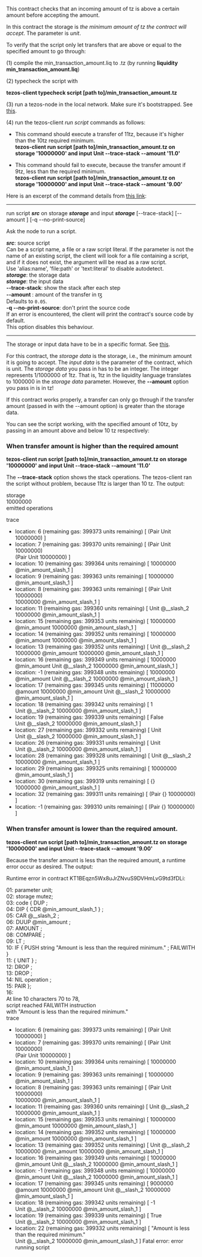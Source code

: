 This contract checks that an incoming amount of tz is above a certain amount before accepting the amount.  

In this contract the storage is *the minimum amount of tz the contract will accept*.  The parameter is *unit*.

To verify that the script only let transfers that are above or equal to the specified amount to go through:

(1) compile the min_transaction_amount.liq to .tz (by running **liquidity min_transaction_amount.liq**)

(2) typecheck the script with 

**tezos-client typecheck script [path to]/min_transaction_amount.tz**

(3) run a tezos-node in the local network.  Make sure it's bootstrapped.  See [this](http://tezos.gitlab.io/mainnet/introduction/howtouse.html#rpc-interface).

(4) run the tezos-client *run script* commands as follows:

- This command should execute a transfer of 11tz, because it's higher than the 10tz required minimum.  
**tezos-client run script [path to]/min_transaction_amount.tz on storage '10000000' and input Unit --trace-stack --amount '11.0'**

- This command should fail to execute, because the transfer amount if 9tz, less than the required minimum.  
**tezos-client run script [path to]/min_transaction_amount.tz on storage '10000000' and input Unit --trace-stack --amount '9.00'**

Here is an excerpt of the command details from [this link](https://tezos.gitlab.io/alphanet/api/cli-commands.html#client-manual):

-----------------------------------------------------

run script ***src*** on storage ***storage*** and input ***storage*** [--trace-stack] [--amount <amount>] [-q --no-print-source]  

Ask the node to run a script.  

***src***: source script  
  Can be a script name, a file or a raw script literal. If the parameter is
  not the name of an existing script, the client will look for a file
  containing a script, and if it does not exist, the argument will be read as
  a raw script.  
  Use 'alias:name', 'file:path' or 'text:literal' to disable autodetect.  
***storage***: the storage data  
***storage***: the input data  
**--trace-stack**: show the stack after each step  
**--amount <amount>**: amount of the transfer in ꜩ  
  Defaults to `0.05`.  
**-q --no-print-source**: don't print the source code  
  If an error is encountered, the client will print the contract's source
  code by default.  
  This option disables this behaviour.  

-------------------------------------------------------

The storage or input data have to be in a specific format.  See [this](https://github.com/cryptiumlabs/smarter-contracts/blob/master/liquidity/examples/tezos-clients-data-format.md).

For this contract, the *storage data* is the storage, i.e., the minimum amount it is going to accept.  The *input data* is the parameter of the contract, which is unit.  The *storage data* you pass in has to be an integer.  The integer represents 1/1000000 of 1tz.  That is, 1tz in the liquidity language translates to 1000000 in the *storage data* parameter.  However, the **--amount** option you pass in is in tz!    

If this contract works properly, a transfer can only go through if the transfer amount (passed in with the --amount option) is greater than the storage data.

You can see the script working, with the specified amount of 10tz, by passing in an amount above and below 10 tz respectively:

### When transfer amount is higher than the required amount

**tezos-client run script [path to]/min_transaction_amount.tz on storage '10000000' and input Unit --trace-stack --amount '11.0'**  

The **--trace-stack** option shows the stack operations.  The tezos-client ran the script without problem, because 11tz is larger than 10 tz.  The output:

storage  
  10000000  
emitted operations      
  
trace  
  - location: 6 (remaining gas: 399373 units remaining)
    [ (Pair Unit 10000000)       ]
  - location: 7 (remaining gas: 399370 units remaining)
    [ (Pair Unit 10000000)  
      (Pair Unit 10000000)       ]
  - location: 10 (remaining gas: 399364 units remaining)
    [ 10000000          @min_amount_slash_1 ]
  - location: 9 (remaining gas: 399363 units remaining)
    [ 10000000          @min_amount_slash_1 ]
  - location: 8 (remaining gas: 399363 units remaining)
    [ (Pair Unit 10000000)  
      10000000          @min_amount_slash_1 ]
  - location: 11 (remaining gas: 399360 units remaining)
    [ Unit      @__slash_2
      10000000          @min_amount_slash_1 ]
  - location: 15 (remaining gas: 399353 units remaining)
    [ 10000000          @min_amount
      10000000          @min_amount_slash_1 ]
  - location: 14 (remaining gas: 399352 units remaining)
    [ 10000000          @min_amount
      10000000          @min_amount_slash_1 ]
  - location: 13 (remaining gas: 399352 units remaining)
    [ Unit      @__slash_2
      10000000          @min_amount
      10000000          @min_amount_slash_1 ]
  - location: 16 (remaining gas: 399349 units remaining)
    [ 10000000          @min_amount
      Unit      @__slash_2
      10000000          @min_amount_slash_1 ]
  - location: -1 (remaining gas: 399348 units remaining)
    [ 10000000          @min_amount
      Unit      @__slash_2
      10000000          @min_amount_slash_1 ]
  - location: 17 (remaining gas: 399345 units remaining)
    [ 11000000          @amount
      10000000          @min_amount
      Unit      @__slash_2
      10000000          @min_amount_slash_1 ]
  - location: 18 (remaining gas: 399342 units remaining)
    [ 1  
      Unit      @__slash_2
      10000000          @min_amount_slash_1 ]
  - location: 19 (remaining gas: 399339 units remaining)
    [ False  
      Unit      @__slash_2
      10000000          @min_amount_slash_1 ]
  - location: 27 (remaining gas: 399332 units remaining)
    [ Unit  
      Unit      @__slash_2
      10000000          @min_amount_slash_1 ]
  - location: 26 (remaining gas: 399331 units remaining)
    [ Unit  
      Unit      @__slash_2
      10000000          @min_amount_slash_1 ]
  - location: 28 (remaining gas: 399328 units remaining)
    [ Unit      @__slash_2
      10000000          @min_amount_slash_1 ]
  - location: 29 (remaining gas: 399325 units remaining)
    [ 10000000          @min_amount_slash_1 ]
  - location: 30 (remaining gas: 399319 units remaining)
    [ {}  
      10000000          @min_amount_slash_1 ]
  - location: 32 (remaining gas: 399311 units remaining)
    [ (Pair {} 10000000)         ]
  - location: -1 (remaining gas: 399310 units remaining)
    [ (Pair {} 10000000)         ]

### When transfer amount is lower than the required amount.

**tezos-client run script [path to]/min_transaction_amount.tz on storage '10000000' and input Unit --trace-stack --amount '9.00'**  

Because the transfer amount is less than the required amount, a runtime error occur as desired.  The output:

Runtime error in contract KT1BEqzn5Wx8uJrZNvuS9DVHmLvG9td3fDLi:  

  01: parameter unit;  
  02: storage mutez;  
  03: code { DUP ;  
  04:        DIP { CDR @min_amount_slash_1 } ;  
  05:        CAR @__slash_2 ;  
  06:        DUUP @min_amount ;  
  07:        AMOUNT ;  
  08:        COMPARE ;  
  09:        LT ;  
  10:        IF { PUSH string "Amount is less than the required minimum." ; FAILWITH }  
  11:           { UNIT } ;  
  12:        DROP ;  
  13:        DROP ;  
  14:        NIL operation ;  
  15:        PAIR };  
  16:   
At line 10 characters 70 to 78,  
script reached FAILWITH instruction  
with "Amount is less than the required minimum."  
trace  
  - location: 6 (remaining gas: 399373 units remaining)
    [ (Pair Unit 10000000)       ]
  - location: 7 (remaining gas: 399370 units remaining)
    [ (Pair Unit 10000000)  
      (Pair Unit 10000000)       ]
  - location: 10 (remaining gas: 399364 units remaining)
    [ 10000000          @min_amount_slash_1 ]
  - location: 9 (remaining gas: 399363 units remaining)
    [ 10000000          @min_amount_slash_1 ]
  - location: 8 (remaining gas: 399363 units remaining)
    [ (Pair Unit 10000000)  
      10000000          @min_amount_slash_1 ]
  - location: 11 (remaining gas: 399360 units remaining)
    [ Unit      @__slash_2
      10000000          @min_amount_slash_1 ]
  - location: 15 (remaining gas: 399353 units remaining)
    [ 10000000          @min_amount
      10000000          @min_amount_slash_1 ]
  - location: 14 (remaining gas: 399352 units remaining)
    [ 10000000          @min_amount
      10000000          @min_amount_slash_1 ]
  - location: 13 (remaining gas: 399352 units remaining)
    [ Unit      @__slash_2
      10000000          @min_amount
      10000000          @min_amount_slash_1 ]
  - location: 16 (remaining gas: 399349 units remaining)
    [ 10000000          @min_amount
      Unit      @__slash_2
      10000000          @min_amount_slash_1 ]
  - location: -1 (remaining gas: 399348 units remaining)
    [ 10000000          @min_amount
      Unit      @__slash_2
      10000000          @min_amount_slash_1 ]
  - location: 17 (remaining gas: 399345 units remaining)
    [ 9000000   @amount
      10000000          @min_amount
      Unit      @__slash_2
      10000000          @min_amount_slash_1 ]
  - location: 18 (remaining gas: 399342 units remaining)
    [ -1  
      Unit      @__slash_2
      10000000          @min_amount_slash_1 ]
  - location: 19 (remaining gas: 399339 units remaining)
    [ True  
      Unit      @__slash_2
      10000000          @min_amount_slash_1 ]
  - location: 22 (remaining gas: 399332 units remaining)
    [ "Amount is less than the required minimum."  
      Unit      @__slash_2
      10000000          @min_amount_slash_1 ]
Fatal error:
  error running script
